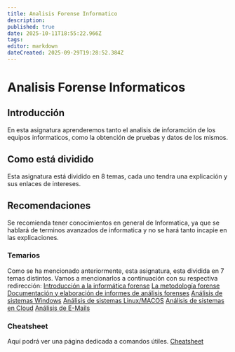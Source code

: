 ```yaml
---
title: Analisis Forense Informatico
description: 
published: true
date: 2025-10-11T18:55:22.966Z
tags: 
editor: markdown
dateCreated: 2025-09-29T19:28:52.384Z
---
```


# Analisis Forense Informaticos
## Introducción
En esta asignatura aprenderemos tanto el analisis de inforamción de los equipos informaticos, como la obtención de pruebas y datos de los mismos.
## Como está dividido
Esta asignatura está dividido en 8 temas, cada uno tendra una explicación y sus enlaces de intereses.
## Recomendaciones
Se recomienda tener conocimientos en general de Informatica, ya que se hablará de terminos avanzados de informatica y no se hará tanto incapie en las explicaciones.
### Temarios
Como se ha mencionado anteriormente, esta asignatura, esta dividida en 7 temas distintos. Vamos a mencionarlos a continuación con su respectiva redirección:
[Introducción a la informática forense](introduccion)
[La metodología forense](Metodologia_Forense)
[Documentación y elaboración de informes de análisis forenses](informes)
[Análisis de sistemas Windows](Artefactos-Windows)
[Análisis de sistemas Linux/MACOS](Analisis_ficheros)
[Análisis de sistemas en Cloud](cloud)
[Análisis de E-Mails](e-mail)

### Cheatsheet
Aquí podrá ver una página dedicada a comandos útiles. [Cheatsheet](cheatsheet)

